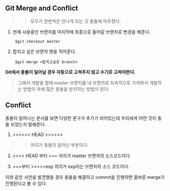 Git Merge and Conflict
---
>> 모두가 한번씩은 만나게 되는 깃 충돌에 마주쳤다.

1. 현재 사용중인 브랜치를 마지막에 최종으로 들어갈 브랜치로 변경을 해준다.

        $git checkout master

2. 합치고 싶은 브랜치 명을 적어준다.

        $git merge <합치고싶은 branch>

**Git에서 충돌이 일어날 경우 자동으로 고쳐주지 않고 수기로 고쳐야한다.**      

> 그래서 개발을 할때 master 브랜치를 내 브랜치로 지속적으로 가져와서 개발하는 방법이 후에 많은 충돌을 방지하는 방법이 된다.

Conflict
---

충돌이 일어나는 문서를 보면 다양한 문구가 추가가 되어있는데 우리에게 어떤 것이 충돌 되었는지 말해준다.

1. <<<<<< HEAD >>>>>>

>> 까지가 충돌이 일어난 부분이다.

2. <<<< HEAD 부터 === 까지가 master 브랜치의 소스코드이다.

3. ===부터 >>>>>exp 까지가 exp라는 브랜치의 소스 코드이다. 


이와 같은 사안을 발견했을 경우 충돌을 해결하고 commit을 진행하면 올바른 merge가 진행된다고 볼 수 있다.
